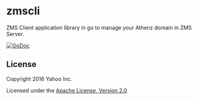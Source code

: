 zmscli
======

ZMS Client application library in go to manage your Athenz domain in ZMS Server.

[![GoDoc](https://godoc.org/github.com/yahoo/athenz/libs/go/zmscli?status.svg)](https://godoc.org/github.com/yahoo/athenz/libs/go/zmscli)

## License

Copyright 2016 Yahoo Inc.

Licensed under the [Apache License, Version 2.0](http://www.apache.org/licenses/LICENSE-2.0)

